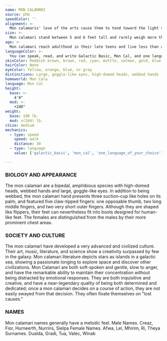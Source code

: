 ```yaml
---
name: MON CALAMARI
source: phb
speedColor: ''
alignment: >-
  Mon calamaris' love of the arts cause them to tend toward the light side, though there are exceptions.
size: >-
  Mon calamari stand between 5 and 6 feet tall and rarely weigh more than 150 lbs. Regardless of your position in that range, your size is Medium.
age: >-
  Mon calamari reach adulthood in their late teens and live less than a century.
languageColor: >-
  You can speak, read, and write Galactic Basic, Mon Cal, and one language of your choice
skinColor: Reddish brown, brown, red, cyan, mottle, salmon, gold, blue, grey, or white
hairColor: None
eyeColor: Yellow, orange, blue, or gray
distinctions: Large, goggle-like eyes, high-domed heads, webbed hands
homeworld: Mon Cala
language: Mon Cal
height:
  base: >-
    4'9"
  mod: >-
    +2d8"
weight:
  base: 100 lb.
  mod: x(2d4) lb. 
cSize: medium
mechanics:
  - type: speed
    speed: walk
    distance: 30
  - type: language
    value: ['galactic_basic', 'mon_cal', 'one_language_of_your_choice']

---
```

### BIOLOGY AND APPEARANCE
The mon calamari are a bipedal, amphibious species
with high-domed heads, webbed hands and large,
goggle-like eyes. In addition to being webbed, the mon
calamari hand presents three suction-cup like holes on
its palm, and featured five claw-tipped fingers: one
opposable thumb, two long middle fingers, and two
very short outer fingers. Although they are shaped like
flippers, their feet can nevertheless fit into boots
designed for human-like feet. The females are
distinguished from the males by their more prominent
chest areas.

### SOCIETY AND CULTURE
The mon calamari have developed a very advanced
and civilized culture. Their art, music, literature, and
science show a creativity surpassed by few in the
galaxy. Mon calamari literature depicts stars as islands
in a galactic sea, showing a passionate longing to
explore space and discover other civilizations. Mon
Calamari are both soft-spoken and gentle, slow to
anger, and have the remarkable ability to maintain
their concentration without being distracted by
emotional responses. They are both inquisitive and
creative, and have a near-legendary quality of being
both determined and dedicated; once a mon calamari
decides on a course of action, they are not easily
swayed from that decision. They often fixate
themselves on "lost causes."

### NAMES
Mon calamari names generally have a melodic feel.
Male Names. Creaz, Fior, Hurneerth, Nurrins, Sielpa
Female Names. Afwa, Lel, Mhirim, Ri, Theya
Surnames. Dualda, Gradi, Tua, Valec, Winab
